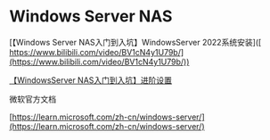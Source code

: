 # Windows Server NAS


[【Windows Server NAS入门到入坑】WindowsServer 2022系统安装]([ https://www.bilibili.com/video/BV1cN4y1U79b/](https://www.bilibili.com/video/BV1cN4y1U79b/))


[【WindowsServer NAS入门到入坑】进阶设置](https://www.bilibili.com/video/BV1Ag4y1U77N/)

微软官方文档

[https://learn.microsoft.com/zh-cn/windows-server/](https://learn.microsoft.com/zh-cn/windows-server/)
